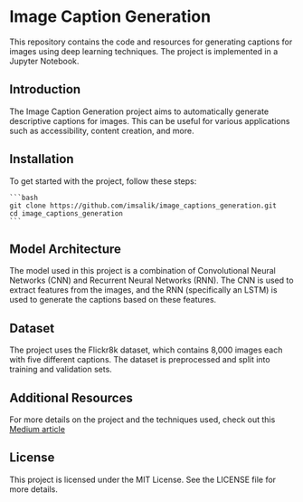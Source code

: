 # Image Caption Generation

This repository contains the code and resources for generating captions for images using deep learning techniques. The project is implemented in a Jupyter Notebook.


## Introduction
The Image Caption Generation project aims to automatically generate descriptive captions for images. This can be useful for various applications such as accessibility, content creation, and more.

## Installation
To get started with the project, follow these steps:

    ```bash
    git clone https://github.com/imsalik/image_captions_generation.git
    cd image_captions_generation
    ```
    
## Model Architecture
The model used in this project is a combination of Convolutional Neural Networks (CNN) and Recurrent Neural Networks (RNN). The CNN is used to extract features from the images, and the RNN (specifically an LSTM) is used to generate the captions based on these features.

## Dataset
The project uses the Flickr8k dataset, which contains 8,000 images each with five different captions. The dataset is preprocessed and split into training and validation sets.

## Additional Resources
For more details on the project and the techniques used, check out this [Medium article](https://medium.com/@imsalik/generating-image-captions-using-deep-learning-26744f0ca8aa)

## License
This project is licensed under the MIT License. See the LICENSE file for more details.
